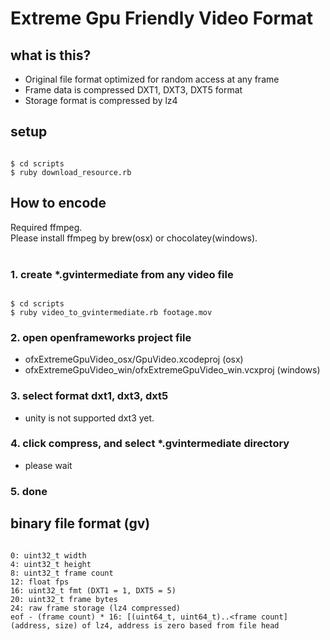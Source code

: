 # Extreme Gpu Friendly Video Format

## what is this?
- Original file format optimized for random access at any frame
- Frame data is compressed DXT1, DXT3, DXT5 format
- Storage format is compressed by lz4

## setup

```

$ cd scripts
$ ruby download_resource.rb

```

## How to encode
Required ffmpeg.<br>
Please install ffmpeg by brew(osx) or chocolatey(windows).<br>
<br>

### 1. create \*.gvintermediate from any video file

```

$ cd scripts
$ ruby video_to_gvintermediate.rb footage.mov

```

### 2. open openframeworks project file
- ofxExtremeGpuVideo_osx/GpuVideo.xcodeproj  (osx)
- ofxExtremeGpuVideo_win/ofxExtremeGpuVideo_win.vcxproj (windows)

### 3. select format dxt1, dxt3, dxt5
- unity is not supported dxt3 yet.

### 4. click compress, and select \*.gvintermediate directory
- please wait

### 5. done

## binary file format (gv)

```

0: uint32_t width
4: uint32_t height
8: uint32_t frame count
12: float fps
16: uint32_t fmt (DXT1 = 1, DXT5 = 5)
20: uint32_t frame bytes
24: raw frame storage (lz4 compressed)
eof - (frame count) * 16: [(uint64_t, uint64_t)..<frame count] (address, size) of lz4, address is zero based from file head

```
